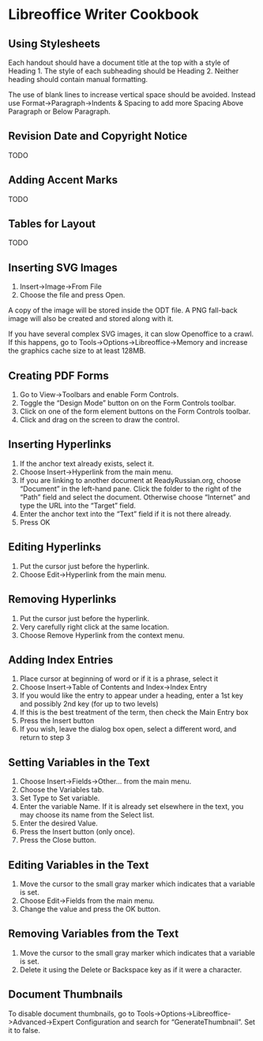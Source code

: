 Libreoffice Writer Cookbook
===========================


Using Stylesheets
-----------------

Each handout should have a document title at the top with a style of
Heading 1. The style of each subheading should be Heading 2. Neither
heading should contain manual formatting.

The use of blank lines to increase vertical space should be avoided.
Instead use Format-&gt;Paragraph-&gt;Indents & Spacing to add more
Spacing Above Paragraph or Below Paragraph.

Revision Date and Copyright Notice
----------------------------------

TODO

Adding Accent Marks
-------------------

TODO

Tables for Layout
-----------------

TODO

Inserting SVG Images
--------------------

1.  Insert-&gt;Image-&gt;From File
2.  Choose the file and press Open.

A copy of the image will be stored inside the ODT file. A PNG fall-back
image will also be created and stored along with it.

If you have several complex SVG images, it can slow Openoffice to a
crawl. If this happens, go to
Tools-&gt;Options-&gt;Libreoffice-&gt;Memory and increase the graphics
cache size to at least 128MB.

Creating PDF Forms
------------------

1.  Go to View-&gt;Toolbars and enable Form Controls.
2.  Toggle the “Design Mode” button on on the Form Controls toolbar.
3.  Click on one of the form element buttons on the Form Controls
    toolbar.
4.  Click and drag on the screen to draw the control.

Inserting Hyperlinks
--------------------

1.  If the anchor text already exists, select it.
2.  Choose Insert-&gt;Hyperlink from the main menu.
3.  If you are linking to another document at ReadyRussian.org, choose
    “Document” in the left-hand pane. Click the folder to the right of
    the “Path” field and select the document. Otherwise choose
    “Internet” and type the URL into the “Target” field.
4.  Enter the anchor text into the “Text” field if it is not there
    already.
5.  Press OK

Editing Hyperlinks
------------------

1.  Put the cursor just before the hyperlink.
2.  Choose Edit-&gt;Hyperlink from the main menu.

Removing Hyperlinks
-------------------

1.  Put the cursor just before the hyperlink.
2.  Very carefully right click at the same location.
3.  Choose Remove Hyperlink from the context menu.

Adding Index Entries
--------------------

1.  Place cursor at beginning of word or if it is a phrase, select it
2.  Choose Insert-&gt;Table of Contents and Index-&gt;Index Entry
3.  If you would like the entry to appear under a heading, enter a 1st
    key and possibly 2nd key (for up to two levels)
4.  If this is the best treatment of the term, then check the Main Entry
    box
5.  Press the Insert button
6.  If you wish, leave the dialog box open, select a different word, and
    return to step 3

Setting Variables in the Text
-----------------------------

1.  Choose Insert-&gt;Fields-&gt;Other... from the main menu.
2.  Choose the Variables tab.
3.  Set Type to Set variable.
4.  Enter the variable Name. If it is already set elsewhere in the text,
    you may choose its name from the Select list.
5.  Enter the desired Value.
6.  Press the Insert button (only once).
7.  Press the Close button.

Editing Variables in the Text
-----------------------------

1.  Move the cursor to the small gray marker which indicates that a
    variable is set.
2.  Choose Edit-&gt;Fields from the main menu.
3.  Change the value and press the OK button.

Removing Variables from the Text
--------------------------------

1.  Move the cursor to the small gray marker which indicates that a
    variable is set.
2.  Delete it using the Delete or Backspace key as if it were a
    character.

Document Thumbnails
-------------------

To disable document thumbnails, go to
Tools-&gt;Options-&gt;Libreoffice-&gt;Advanced-&gt;Expert Configuration
and search for “GenerateThumbnail”. Set it to false.

